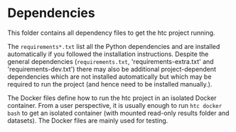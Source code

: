 # Dependencies

This folder contains all dependency files to get the htc project running.

The `requirements*.txt` list all the Python dependencies and are installed automatically if you followed the installation instructions. Despite the general dependencies (`requirements.txt`, 'requirements-extra.txt' and 'requirements-dev.txt') there may also be additional project-dependent dependencies which are not installed automatically but which may be required to run the project (and hence need to be installed manually.).

The Docker files define how to run the htc project in an isolated Docker container. From a user perspective, it is usually enough to run `htc docker bash` to get an isolated container (with mounted read-only results folder and datasets). The Docker files are mainly used for testing.

